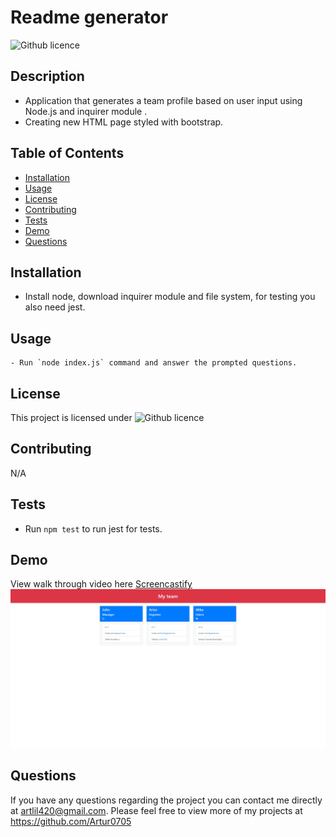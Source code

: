 # Readme generator
  ![Github licence](http://img.shields.io/badge/license-MIT-blue.svg)


  ## Description
  - Application that generates a team profile based on user input using Node.js and inquirer module .
  - Creating new HTML page styled with bootstrap.

  ## Table of Contents
  * [Installation](#installation)
  * [Usage](#usage)
  * [License](#license)
  * [Contributing](#contributing)
  * [Tests](#tests)
  * [Demo](#demo)
  * [Questions](#questions)

  ## Installation

  - Install node, download inquirer module and file system, for testing you also need jest.


  ## Usage
    - Run `node index.js` command and answer the prompted questions.

  ## License
  This project is licensed under ![Github licence](http://img.shields.io/badge/license-MIT-blue.svg)

  ## Contributing
  N/A

  ## Tests
  - Run `npm test` to run jest for tests.

  ## Demo

  View walk through video here [Screencastify](https://drive.google.com/file/d/1JP62kVYQ5926pHx-kTjisueAIou3mYTa/view) <br>
  <img src="assets\Screenshot.jpeg">

  ## Questions
  If you have any questions regarding the project you can contact me directly at artlil420@gmail.com.
  Please feel free to view more of my projects at https://github.com/Artur0705
